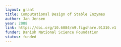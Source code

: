 ```yaml
---
layout: grant
title: Computational Design of Stable Enzymes
author: Jan Jensen
year: 2008
link: https://doi.org/10.6084/m9.figshare.91310.v1
funder: Danish National Science Foundation
status: funded
---
```

